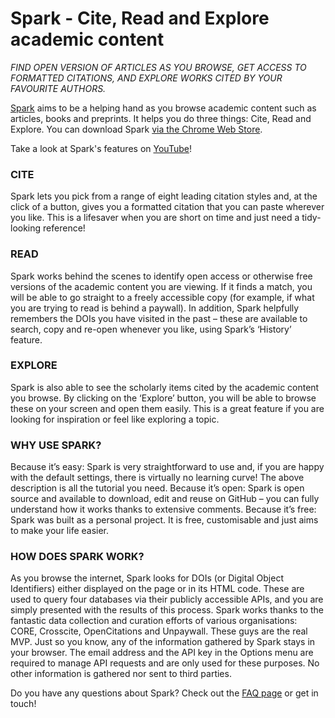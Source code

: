 # Spark - Cite, Read and Explore academic content

*FIND OPEN VERSION OF ARTICLES AS YOU BROWSE, GET ACCESS TO FORMATTED CITATIONS, AND EXPLORE WORKS CITED BY YOUR FAVOURITE AUTHORS.*

[Spark](https://chiarelliandrea.com/portfolio/spark-extension-open-access/) aims to be a helping hand as you browse academic content such as articles, books and preprints. It helps you do three things: Cite, Read and Explore. You can download Spark [via the Chrome Web Store](https://chrome.google.com/webstore/detail/spark/dfcldhbleocbnmbmnbgnljaeficpbkck).

Take a look at Spark's features on [YouTube](https://www.youtube.com/watch?v=gYBf8zm-hyQ)!

### CITE

Spark lets you pick from a range of eight leading citation styles and, at the click of a button, gives you a formatted citation that you can paste wherever you like. This is a lifesaver when you are short on time and just need a tidy-looking reference!

### READ

Spark works behind the scenes to identify open access or otherwise free versions of the academic content you are viewing. If it finds a match, you will be able to go straight to a freely accessible copy (for example, if what you are trying to read is behind a paywall). In addition, Spark helpfully remembers the DOIs you have visited in the past – these are available to search, copy and re-open whenever you like, using Spark’s ‘History’ feature.

### EXPLORE

Spark is also able to see the scholarly items cited by the academic content you browse. By clicking on the ‘Explore’ button, you will be able to browse these on your screen and open them easily. This is a great feature if you are looking for inspiration or feel like exploring a topic.

### WHY USE SPARK?

Because it’s easy: Spark is very straightforward to use and, if you are happy with the default settings, there is virtually no learning curve! The above description is all the tutorial you need.
Because it’s open: Spark is open source and available to download, edit and reuse on GitHub – you can fully understand how it works thanks to extensive comments.
Because it’s free: Spark was built as a personal project. It is free, customisable and just aims to make your life easier.

### HOW DOES SPARK WORK?

As you browse the internet, Spark looks for DOIs (or Digital Object Identifiers) either displayed on the page or in its HTML code. These are used to query four databases via their publicly accessible APIs, and you are simply presented with the results of this process. Spark works thanks to the fantastic data collection and curation efforts of various organisations: CORE, Crosscite, OpenCitations and Unpaywall. These guys are the real MVP.
Just so you know, any of the information gathered by Spark stays in your browser. The email address and the API key in the Options menu are required to manage API requests and are only used for these purposes. No other information is gathered nor sent to third parties.

Do you have any questions about Spark? Check out the [FAQ page](https://chiarelliandrea.com/2021/09/04/spark-frequently-asked-questions-faq/) or get in touch!

